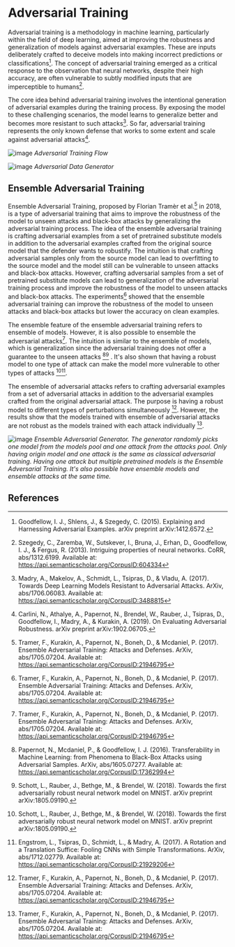 # Adversarial Training

Adversarial training is a methodology in machine learning, particularly within the field of deep learning, aimed at improving the robustness and generalization of models against adversarial examples. These are inputs deliberately crafted to deceive models into making incorrect predictions or classifications[^1]. The concept of adversarial training emerged as a critical response to the observation that neural networks, despite their high accuracy, are often vulnerable to subtly modified inputs that are imperceptible to humans[^2].

The core idea behind adversarial training involves the intentional generation of adversarial examples during the training process. By exposing the model to these challenging scenarios, the model learns to generalize better and becomes more resistant to such attacks[^3]. So far, adversarial training represents the only known defense that works to some extent and scale against adversarial attacks[^4].

![image](https://github.com/melihcatal/advsecurenet/assets/46859098/da22a465-03b5-4583-97ac-fded10999073)
_Adversarial Training Flow_

![image](https://github.com/melihcatal/advsecurenet/assets/46859098/4ac0a8cb-a97f-4363-b05e-06444f7cd0f5)
_Adversarial Data Generator_

## Ensemble Adversarial Training

Ensemble Adversarial Training, proposed by Florian Tramèr et al.[^5] in 2018, is a type of adversarial training that aims to improve the robustness of the model to unseen attacks and black-box attacks by generalizing the adversarial training process. The idea of the ensemble adversarial training is crafting adversarial examples from a set of pretrained substitute models in addition to the adversarial examples crafted from the original source model that the defender wants to robustify. The intuition is that crafting adversarial samples only from the source model can lead to overfitting to the source model and the model still can be vulnerable to unseen attacks and black-box attacks. However, crafting adversarial samples from a set of pretrained substitute models can lead to generalization of the adversarial training process and improve the robustness of the model to unseen attacks and black-box attacks. The experiments[^5] showed that the ensemble adversarial training can improve the robustness of the model to unseen attacks and black-box attacks but lower the accuracy on clean examples.

The ensemble feature of the ensemble adversarial training refers to ensemble of models. However, it is also possible to ensemble the adversarial attacks[^5]. The intuition is similar to the ensemble of models, which is generalization since the adversarial training does not offer a guarantee to the unseen attacks [^6][^7] . It's also shown that having a robust model to one type of attack can make the model more vulnerable to other types of attacks [^7][^8].

The ensemble of adversarial attacks refers to crafting adversarial examples from a set of adversarial attacks in addition to the adversarial examples crafted from the original adversarial attack. The purpose is having a robust model to different types of perturbations simultaneously [^5]. However, the results show that the models trained with ensemble of adversarial attacks are not robust as the models trained with each attack individually [^5].

![image](https://github.com/melihcatal/advsecurenet/assets/46859098/23601123-2566-468b-b0c5-b1eaa0bf8069)
_Ensemble Adversarial Generator. The generator randomly picks one model from the models pool and one attack from the attacks pool. Only having origin model and one attack is the same as classical adversarial training. Having one attack but multiple pretrained models is the Ensemble Adversarial Training. It's also possible have ensemble models and ensemble attacks at the same time._

## References

[^1]: Goodfellow, I. J., Shlens, J., & Szegedy, C. (2015). Explaining and Harnessing Adversarial Examples. arXiv preprint arXiv:1412.6572.
[^2]: Szegedy, C., Zaremba, W., Sutskever, I., Bruna, J., Erhan, D., Goodfellow, I. J., & Fergus, R. (2013). Intriguing properties of neural networks. CoRR, abs/1312.6199. Available at: https://api.semanticscholar.org/CorpusID:604334
[^3]: Madry, A., Makelov, A., Schmidt, L., Tsipras, D., & Vladu, A. (2017). Towards Deep Learning Models Resistant to Adversarial Attacks. ArXiv, abs/1706.06083. Available at: https://api.semanticscholar.org/CorpusID:3488815
[^4]: Carlini, N., Athalye, A., Papernot, N., Brendel, W., Rauber, J., Tsipras, D., Goodfellow, I., Madry, A., & Kurakin, A. (2019). On Evaluating Adversarial Robustness. arXiv preprint arXiv:1902.06705.
[^5]: Tramer, F., Kurakin, A., Papernot, N., Boneh, D., & Mcdaniel, P. (2017). Ensemble Adversarial Training: Attacks and Defenses. ArXiv, abs/1705.07204. Available at: https://api.semanticscholar.org/CorpusID:21946795
[^6]: Papernot, N., Mcdaniel, P., & Goodfellow, I. J. (2016). Transferability in Machine Learning: from Phenomena to Black-Box Attacks using Adversarial Samples. ArXiv, abs/1605.07277. Available at: https://api.semanticscholar.org/CorpusID:17362994
[^7]: Schott, L., Rauber, J., Bethge, M., & Brendel, W. (2018). Towards the first adversarially robust neural network model on MNIST. arXiv preprint arXiv:1805.09190.
[^8]: Engstrom, L., Tsipras, D., Schmidt, L., & Madry, A. (2017). A Rotation and a Translation Suffice: Fooling CNNs with Simple Transformations. ArXiv, abs/1712.02779. Available at: https://api.semanticscholar.org/CorpusID:21929206
